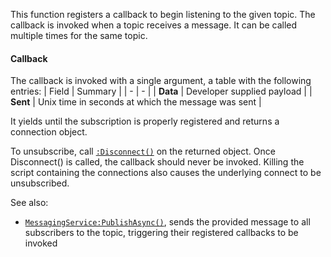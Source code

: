 This function registers a callback to begin listening to the given topic.
The callback is invoked when a topic receives a message. It can be called
multiple times for the same topic.
#### Callback

The callback is invoked with a single argument, a table with the following
entries:
| Field | Summary |
| - | - |
| **Data** | Developer supplied payload |
| **Sent** | Unix time in seconds at which the message was sent |

It yields until the subscription is properly registered and returns a
connection object.

To unsubscribe, call [`:Disconnect()`](https://create.roblox.com/docs/reference/engine/datatypes/RBXScriptConnection) on the
returned object. Once Disconnect() is called, the callback should never be
invoked. Killing the script containing the connections also causes the
underlying connect to be unsubscribed.

See also:

- [`MessagingService:PublishAsync()`](https://create.roblox.com/docs/reference/engine/classes/MessagingService#PublishAsync), sends the provided message to
all subscribers to the topic, triggering their registered callbacks to
be invoked